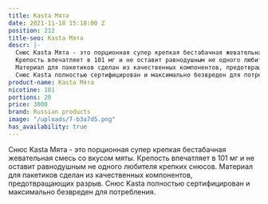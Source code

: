 ```yaml
---
title: Kasta Мята
date: 2021-11-18 15:18:00 Z
position: 212
title-seo: Kasta Мята
descr: |-
  Снюс Kasta Мята - это порционная супер крепкая бестабачная жевательная смесь со вкусом мяты.
  Крепость впечатляет в 101 мг и не оставит равнодушным не одного любителя крепких снюсов.
  Материал для пакетиков сделан из качественных компонентов, предотвращающих разрыв.
  Снюс Kasta полностью сертифицирован и максимально безвреден для потребления.
product-name: Kasta Мята
nicotine: 101
portions: 20
price: 3000
brand: Russian products
image: "/uploads/7-b3a7d5.png"
has_availability: true
---
```


Снюс Kasta Мята - это порционная супер крепкая бестабачная жевательная смесь со вкусом мяты.
Крепость впечатляет в 101 мг и не оставит равнодушным не одного любителя крепких снюсов.
Материал для пакетиков сделан из качественных компонентов, предотвращающих разрыв.
Снюс Kasta полностью сертифицирован и максимально безвреден для потребления.